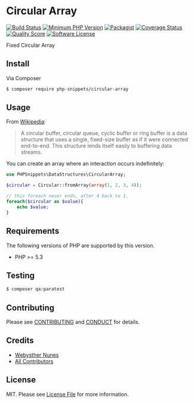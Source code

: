 # Circular Array

[![Build Status](https://goo.gl/7P7C7S)](https://travis-ci.org/PHPSnippets/CircularArray)
[![Minimum PHP Version](https://goo.gl/D13jNg)](https://php.net/)
[![Packagist](https://goo.gl/zvn8FH)](https://packagist.org/packages/PHPSnippets/CircularArray)
[![Coverage Status](https://goo.gl/25u9F4)](https://scrutinizer-ci.com/g/PHPSnippets/CircularArray/code-structure)
[![Quality Score](https://goo.gl/RXk1Jy)](https://scrutinizer-ci.com/g/PHPSnippets/CircularArray)
[![Software License](https://goo.gl/QHtnq5)](LICENSE.md)

Fixed Circular Array

## Install

Via Composer

``` bash
$ composer require php-snippets/circular-array
```

## Usage

From [Wikipedia](https://en.wikipedia.org/wiki/Circular_buffer):

>A circular buffer, circular queue, cyclic buffer or ring buffer is a data structure that uses a single, 
>fixed-size buffer as if it were connected end-to-end. 
>This structure lends itself easily to buffering data streams.

You can create an array where an interaction occurs indefinitely:

```php
use PHPSnippets\DataStructures\CircularArray;

$circular = Circular::fromArray(array(1, 2, 3, 4));

// this foreach never ends, after 4 back to 1.
foreach($circular as $value){
    echo $value;
}
```

## Requirements

The following versions of PHP are supported by this version.

* PHP >= 5.3

## Testing

``` bash
$ composer qa:paratest
```

## Contributing

Please see [CONTRIBUTING](CONTRIBUTING.md) and [CONDUCT](CONDUCT.md) for details.

## Credits

- [Webysther Nunes](https://github.com/Webysther)
- [All Contributors](https://github.com/PHPSnippets/CircularArray/scontributors)

## License

MIT. Please see [License File](LICENSE.md) for more information.
